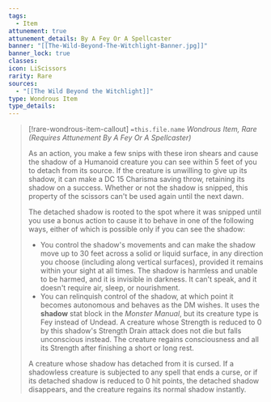 ```yaml
---
tags:
  - Item
attunement: true
attunement_details: By A Fey Or A Spellcaster
banner: "[[The-Wild-Beyond-The-Witchlight-Banner.jpg]]"
banner_lock: true
classes: 
icon: LiScissors
rarity: Rare
sources:
  - "[[The Wild Beyond the Witchlight]]"
type: Wondrous Item
type_details: 
---
```

>[!rare-wondrous-item-callout] `=this.file.name`
>*Wondrous Item, Rare (Requires Attunement By A Fey Or A Spellcaster)*
>
>As an action, you make a few snips with these iron shears and cause the shadow of a Humanoid creature you can see within 5 feet of you to detach from its source. If the creature is unwilling to give up its shadow, it can make a DC 15 Charisma saving throw, retaining its shadow on a success. Whether or not the shadow is snipped, this property of the scissors can't be used again until the next dawn.
>
>The detached shadow is rooted to the spot where it was snipped until you use a bonus action to cause it to behave in one of the following ways, either of which is possible only if you can see the shadow:
>
>* You control the shadow's movements and can make the shadow move up to 30 feet across a solid or liquid surface, in any direction you choose (including along vertical surfaces), provided it remains within your sight at all times. The shadow is harmless and unable to be harmed, and it is invisible in darkness. It can't speak, and it doesn't require air, sleep, or nourishment.
>* You can relinquish control of the shadow, at which point it becomes autonomous and behaves as the DM wishes. It uses the **shadow** stat block in the *Monster Manual*, but its creature type is Fey instead of Undead. A creature whose Strength is reduced to 0 by this shadow's Strength Drain attack does not die but falls unconscious instead. The creature regains consciousness and all its Strength after finishing a short or long rest.
>
>A creature whose shadow has detached from it is cursed. If a shadowless creature is subjected to any spell that ends a curse, or if its detached shadow is reduced to 0 hit points, the detached shadow disappears, and the creature regains its normal shadow instantly.
>
>
